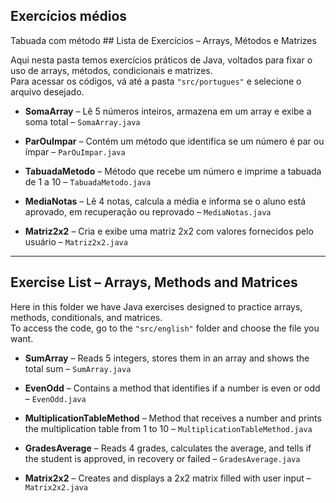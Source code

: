 ## Exercícios médios

Tabuada com método ## Lista de Exercícios – Arrays, Métodos e Matrizes

Aqui nesta pasta temos exercícios práticos de Java, voltados para fixar o uso de arrays, métodos, condicionais e matrizes.  
Para acessar os códigos, vá até a pasta `"src/portugues"` e selecione o arquivo desejado.

- **SomaArray** – Lê 5 números inteiros, armazena em um array e exibe a soma total – `SomaArray.java`

- **ParOuImpar** – Contém um método que identifica se um número é par ou ímpar – `ParOuImpar.java`

- **TabuadaMetodo** – Método que recebe um número e imprime a tabuada de 1 a 10 – `TabuadaMetodo.java`

- **MediaNotas** – Lê 4 notas, calcula a média e informa se o aluno está aprovado, em recuperação ou reprovado – `MediaNotas.java`

- **Matriz2x2** – Cria e exibe uma matriz 2x2 com valores fornecidos pelo usuário – `Matriz2x2.java`

---

## Exercise List – Arrays, Methods and Matrices

Here in this folder we have Java exercises designed to practice arrays, methods, conditionals, and matrices.  
To access the code, go to the `"src/english"` folder and choose the file you want.

- **SumArray** – Reads 5 integers, stores them in an array and shows the total sum – `SumArray.java`

- **EvenOdd** – Contains a method that identifies if a number is even or odd – `EvenOdd.java`

- **MultiplicationTableMethod** – Method that receives a number and prints the multiplication table from 1 to 10 – `MultiplicationTableMethod.java`

- **GradesAverage** – Reads 4 grades, calculates the average, and tells if the student is approved, in recovery or failed – `GradesAverage.java`

- **Matrix2x2** – Creates and displays a 2x2 matrix filled with user input – `Matrix2x2.java`